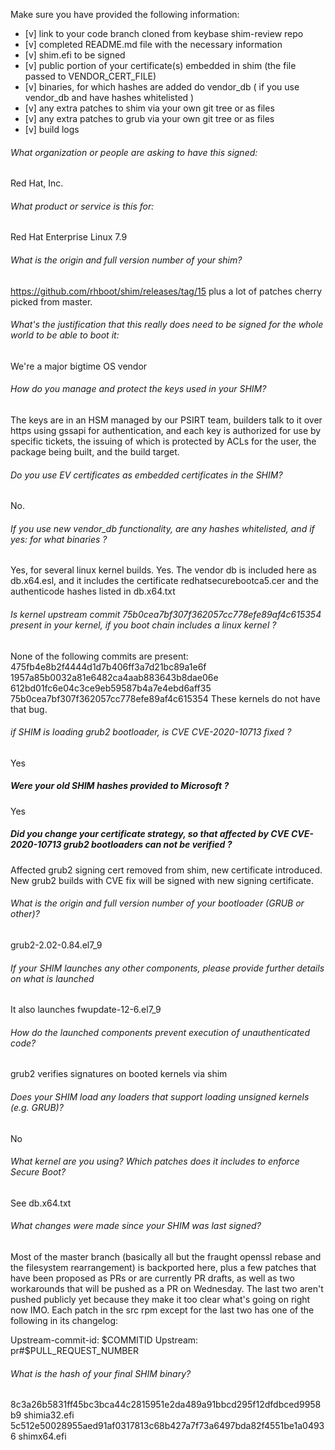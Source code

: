 Make sure you have provided the following information:

 - [v] link to your code branch cloned from keybase shim-review repo
 - [v] completed README.md file with the necessary information
 - [v] shim.efi to be signed
 - [v] public portion of your certificate(s) embedded in shim (the file passed to VENDOR_CERT_FILE)
 - [v] binaries, for which hashes are added do vendor_db ( if you use vendor_db and have hashes whitelisted )
 - [v] any extra patches to shim via your own git tree or as files
 - [v] any extra patches to grub via your own git tree or as files
 - [v] build logs


###### What organization or people are asking to have this signed:
Red Hat, Inc.

###### What product or service is this for:
Red Hat Enterprise Linux 7.9

###### What is the origin and full version number of your shim?
https://github.com/rhboot/shim/releases/tag/15
plus a lot of patches cherry picked from master.

###### What's the justification that this really does need to be signed for the whole world to be able to boot it:
We're a major bigtime OS vendor

###### How do you manage and protect the keys used in your SHIM?
The keys are in an HSM managed by our PSIRT team, builders talk to it over
https using gssapi for authentication, and each key is authorized for use by
specific tickets, the issuing of which is protected by ACLs for the user, the
package being built, and the build target.

###### Do you use EV certificates as embedded certificates in the SHIM?
No.

###### If you use new vendor_db functionality, are any hashes whitelisted, and if yes: for what binaries ?
Yes, for several linux kernel builds.  Yes.  The vendor db is included here as
db.x64.esl, and it includes the certificate redhatsecurebootca5.cer and the
authenticode hashes listed in db.x64.txt

###### Is kernel upstream commit 75b0cea7bf307f362057cc778efe89af4c615354 present in your kernel, if you boot chain includes a linux kernel ?
None of the following commits are present:
475fb4e8b2f4444d1d7b406ff3a7d21bc89a1e6f
1957a85b0032a81e6482ca4aab883643b8dae06e
612bd01fc6e04c3ce9eb59587b4a7e4ebd6aff35
75b0cea7bf307f362057cc778efe89af4c615354
These kernels do not have that bug.

###### if SHIM is loading grub2 bootloader, is CVE CVE-2020-10713 fixed ?
Yes

##### Were your old SHIM hashes provided to Microsoft ?
Yes

##### Did you change your certificate strategy, so that affected by CVE CVE-2020-10713 grub2 bootloaders can not be verified ?
Affected grub2 signing cert removed from shim, new certificate introduced.
New grub2 builds with CVE fix will be signed with new signing certificate.

###### What is the origin and full version number of your bootloader (GRUB or other)?
grub2-2.02-0.84.el7_9

###### If your SHIM launches any other components, please provide further details on what is launched
It also launches fwupdate-12-6.el7_9

###### How do the launched components prevent execution of unauthenticated code?
grub2 verifies signatures on booted kernels via shim

###### Does your SHIM load any loaders that support loading unsigned kernels (e.g. GRUB)?
No

###### What kernel are you using? Which patches does it includes to enforce Secure Boot?
See db.x64.txt

###### What changes were made since your SHIM was last signed?
Most of the master branch (basically all but the fraught openssl rebase and the
filesystem rearrangement) is backported here, plus a few patches that have been
proposed as PRs or are currently PR drafts, as well as two workarounds that
will be pushed as a PR on Wednesday.  The last two aren't pushed publicly
yet because they make it too clear what's going on right now IMO.  Each patch
in the src rpm except for the last two has one of the following in its
changelog:

Upstream-commit-id: $COMMITID
Upstream: pr#$PULL_REQUEST_NUMBER

###### What is the hash of your final SHIM binary?
8c3a26b5831ff45bc3bca44c2815951e2da489a91bbcd295f12dfdbced9958b9  shimia32.efi
5c512e50028955aed91af0317813c68b427a7f73a6497bda82f4551be1a04936  shimx64.efi
